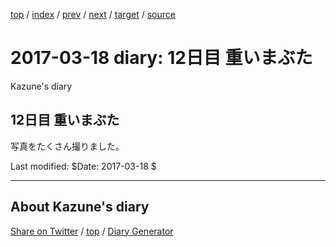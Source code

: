 [top](../index.html) 
 / [index](index.html) 
 / [prev](ig170317.html) 
 / [next](ig170319.html) 
 / [target](https://kazune.github.io/diary/2017/ig170318.html) 
 / [source](https://github.com/kazune/diary/blob/master/2017/ig170318.src.md) 

2017-03-18 diary: 12日目 重いまぶた
=====================================================================================================
Kazune's diary

## 12日目 重いまぶた

写真をたくさん撮りました。

Last modified: $Date: 2017-03-18 $


----------------------------------------------------------------------------------------------------

## About Kazune's diary

[Share on Twitter](https://twitter.com/intent/tweet?hashtags=igapyon%2Cdiary%2C%E3%81%84%E3%81%8C%E3%81%B4%E3%82%87%E3%82%93&text=12%E6%97%A5%E7%9B%AE+%E9%87%8D%E3%81%84%E3%81%BE%E3%81%B6%E3%81%9F&url=https%3A%2F%2Fkazune.github.io%2Fdiary%2F2017%2Fig170318.html) / [top](../index.html) / [Diary Generator](https://github.com/igapyon/igapyonv3)

